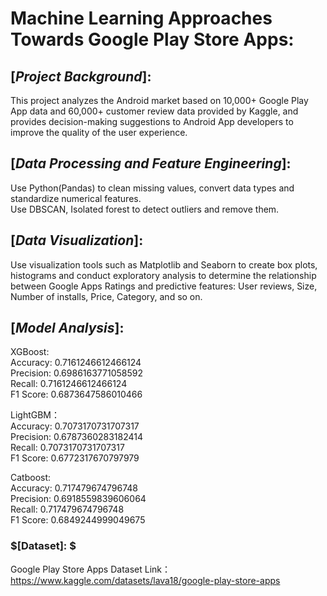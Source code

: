 # Machine Learning Approaches Towards Google Play Store Apps:

## $[Project$ $Background]:$

This project analyzes the Android market based on 10,000+ Google Play App data and 60,000+ customer review data provided by Kaggle, and provides decision-making suggestions to Android App developers to improve the quality of the user experience.

## $[Data$  $Processing$  $and$  $Feature$  $Engineering]:$   

Use Python(Pandas) to clean missing values, convert data types and standardize numerical features.  
Use DBSCAN, Isolated forest to detect outliers and remove them.

## $[Data$ $Visualization]:$ 
Use visualization tools such as Matplotlib and Seaborn to create box plots, histograms and conduct exploratory analysis to determine the relationship between Google Apps Ratings and predictive features: User reviews, Size, Number of installs, Price, Category, and so on.

## $[Model$ $Analysis]:$  

XGBoost:   
Accuracy: 0.7161246612466124  
Precision: 0.6986163771058592  
Recall: 0.7161246612466124  
F1 Score: 0.6873647586010466  

LightGBM：   
Accuracy: 0.7073170731707317  
Precision: 0.6787360283182414  
Recall: 0.7073170731707317  
F1 Score: 0.6772317670797979  

Catboost:   
Accuracy: 0.717479674796748  
Precision: 0.6918559839606064  
Recall: 0.717479674796748  
F1 Score: 0.6849244999049675  

### $[Dataset]: $ 
Google Play Store Apps Dataset
Link：https://www.kaggle.com/datasets/lava18/google-play-store-apps
